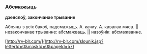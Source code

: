 ### Абсмажыць
**дзеяслоў, закончанае трыванне**

Абпячы з усіх бакоў, падсмажыць. А. качку. А. кавалак мяса. || незакончанае трыванне: абсмажваць. || назоўнік: абсмажванне.

<a rel="author">[http://rv-blr.com/](http://rv-blr.com/slounik.jsp?letterId=0&maskId=0&pageId=57)</a>
